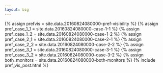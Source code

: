 ```yaml
---
layout: big
---
```

{% assign prefvis = site.data.20160824080000-pref-visibility %}
{% assign pref_case_1_1 = site.data.20160824080000-case-1-1 %}
{% assign pref_case_1_2 = site.data.20160824080000-case-1-2 %}
{% assign pref_case_2_1 = site.data.20160824080000-case-2-1 %}
{% assign pref_case_2_2 = site.data.20160824080000-case-2-2 %}
{% assign pref_case_3_1 = site.data.20160824080000-case-3-1 %}
{% assign pref_case_3_2 = site.data.20160824080000-case-3-2 %}
{% assign both_monitors = site.data.20160824080000-both-monitors %}
{% include pref_vis_post.html %}
